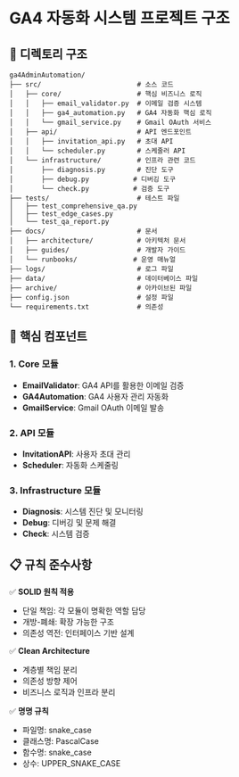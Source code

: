 # GA4 자동화 시스템 프로젝트 구조

## 📁 디렉토리 구조

```
ga4AdminAutomation/
├── src/                        # 소스 코드
│   ├── core/                   # 핵심 비즈니스 로직
│   │   ├── email_validator.py  # 이메일 검증 시스템
│   │   ├── ga4_automation.py   # GA4 자동화 핵심 로직
│   │   └── gmail_service.py    # Gmail OAuth 서비스
│   ├── api/                    # API 엔드포인트
│   │   ├── invitation_api.py   # 초대 API
│   │   └── scheduler.py        # 스케줄러 API
│   └── infrastructure/         # 인프라 관련 코드
│       ├── diagnosis.py        # 진단 도구
│       ├── debug.py           # 디버깅 도구
│       └── check.py           # 검증 도구
├── tests/                      # 테스트 파일
│   ├── test_comprehensive_qa.py
│   ├── test_edge_cases.py
│   └── test_qa_report.py
├── docs/                       # 문서
│   ├── architecture/           # 아키텍처 문서
│   ├── guides/                 # 개발자 가이드
│   └── runbooks/              # 운영 매뉴얼
├── logs/                       # 로그 파일
├── data/                       # 데이터베이스 파일
├── archive/                    # 아카이브된 파일
├── config.json                 # 설정 파일
└── requirements.txt            # 의존성
```

## 🔧 핵심 컴포넌트

### 1. Core 모듈
- **EmailValidator**: GA4 API를 활용한 이메일 검증
- **GA4Automation**: GA4 사용자 관리 자동화
- **GmailService**: Gmail OAuth 이메일 발송

### 2. API 모듈  
- **InvitationAPI**: 사용자 초대 관리
- **Scheduler**: 자동화 스케줄링

### 3. Infrastructure 모듈
- **Diagnosis**: 시스템 진단 및 모니터링
- **Debug**: 디버깅 및 문제 해결
- **Check**: 시스템 검증

## 📋 규칙 준수사항

✅ **SOLID 원칙 적용**
- 단일 책임: 각 모듈이 명확한 역할 담당
- 개방-폐쇄: 확장 가능한 구조
- 의존성 역전: 인터페이스 기반 설계

✅ **Clean Architecture**
- 계층별 책임 분리
- 의존성 방향 제어
- 비즈니스 로직과 인프라 분리

✅ **명명 규칙**
- 파일명: snake_case
- 클래스명: PascalCase  
- 함수명: snake_case
- 상수: UPPER_SNAKE_CASE 